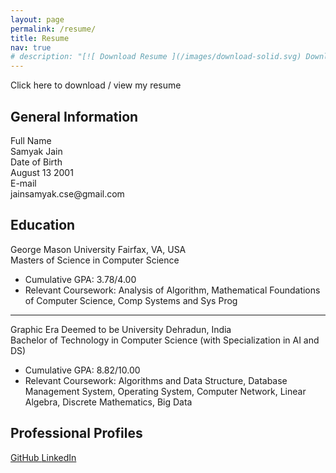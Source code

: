 ```yaml
---
layout: page
permalink: /resume/
title: Resume
nav: true
# description: "[![ Download Resume ](/images/download-solid.svg) Download Resume ](/assets/Samyak_Jain_Resume_updated.pdf){: .download}"
---
```


<div class="explore-tags" >
    <!-- <h3 style="display: inline-block; vertical-align: middle; line-height: normal; margin-right: 10px;">Explore:</h3> -->
    <div class="tag-cloud">
      <a href="/assets/Samyak_Jain_Resume_updated.pdf" target="_blank" style="text-decoration: none;">Click here to download / view my resume</a>
    </div>
</div>

<div id="general-information">
    <h2>General Information</h2>
    <div class="info-row">
        <div class="info-label">Full Name</div>
        <div class="info-detail">Samyak Jain</div>
    </div>
    <div class="info-row">
        <div class="info-label">Date of Birth</div>
        <div class="info-detail">August 13 2001</div>
    </div>
    <div class="info-row">
        <div class="info-label">E-mail</div>
        <div class="info-detail">jainsamyak.cse@gmail.com</div>
    </div>
</div>

<section id="education">
    <h2>Education</h2>
    <div class="education-block">
        <div class="school-location">
            <span class="school-name">George Mason University</span>
            <span class="location">Fairfax, VA, USA</span>
        </div>
        <div class="degree">Masters of Science in Computer Science</div>
        <div class="details">
            <ul>
                <li>Cumulative GPA: 3.78/4.00</li>
                <li>Relevant Coursework: Analysis of Algorithm, Mathematical Foundations of Computer Science, Comp Systems and Sys Prog</li>
            </ul>
        </div>     
    </div>
    <hr id = "edu-line">
    <div class="education-block">
        <div class="school-location">
            <span class="school-name">Graphic Era Deemed to be University</span>
            <span class="location">Dehradun, India</span>
        </div>
        <div class="degree">Bachelor of Technology in Computer Science (with Specialization in AI and DS)</div>
        <div class="details">
            <ul>
                <li>Cumulative GPA: 8.82/10.00</li>
                <li>Relevant Coursework: Algorithms and Data Structure, Database Management System, Operating System, Computer Network, Linear Algebra, Discrete Mathematics, Big Data</li>
            </ul>
        </div>
    </div>
</section>

<section id="professional-profiles">
    <h2>Professional Profiles</h2>
    <div class="profile-links">
        <a href="https://github.com/samyak1326" class="profile-link" target="_blank">
            <i class="fab fa-github"></i> GitHub
        </a>
        <a href="https://www.linkedin.com/in/samyakjain1301/" class="profile-link" target="_blank">
            <i class="fab fa-linkedin"></i> LinkedIn
        </a>
    </div>
</section>
